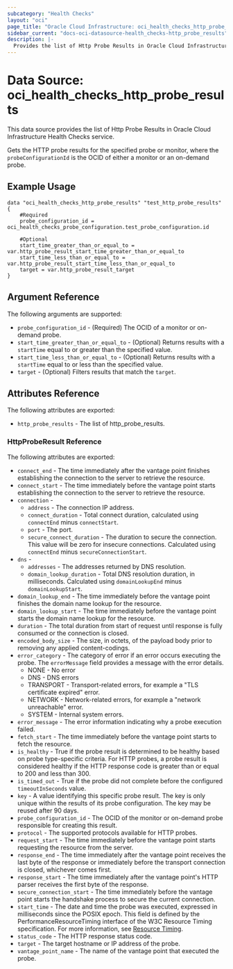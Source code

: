 ```yaml
---
subcategory: "Health Checks"
layout: "oci"
page_title: "Oracle Cloud Infrastructure: oci_health_checks_http_probe_results"
sidebar_current: "docs-oci-datasource-health_checks-http_probe_results"
description: |-
  Provides the list of Http Probe Results in Oracle Cloud Infrastructure Health Checks service
---
```


# Data Source: oci_health_checks_http_probe_results
This data source provides the list of Http Probe Results in Oracle Cloud Infrastructure Health Checks service.

Gets the HTTP probe results for the specified probe or monitor, where
the `probeConfigurationId` is the OCID of either a monitor or an
on-demand probe.


## Example Usage

```hcl
data "oci_health_checks_http_probe_results" "test_http_probe_results" {
	#Required
	probe_configuration_id = oci_health_checks_probe_configuration.test_probe_configuration.id

	#Optional
	start_time_greater_than_or_equal_to = var.http_probe_result_start_time_greater_than_or_equal_to
	start_time_less_than_or_equal_to = var.http_probe_result_start_time_less_than_or_equal_to
	target = var.http_probe_result_target
}
```

## Argument Reference

The following arguments are supported:

* `probe_configuration_id` - (Required) The OCID of a monitor or on-demand probe.
* `start_time_greater_than_or_equal_to` - (Optional) Returns results with a `startTime` equal to or greater than the specified value.
* `start_time_less_than_or_equal_to` - (Optional) Returns results with a `startTime` equal to or less than the specified value.
* `target` - (Optional) Filters results that match the `target`.


## Attributes Reference

The following attributes are exported:

* `http_probe_results` - The list of http_probe_results.

### HttpProbeResult Reference

The following attributes are exported:

* `connect_end` - The time immediately after the vantage point finishes establishing the connection to the server to retrieve the resource. 
* `connect_start` - The time immediately before the vantage point starts establishing the connection to the server to retrieve the resource. 
* `connection` - 
	* `address` - The connection IP address.
	* `connect_duration` - Total connect duration, calculated using `connectEnd` minus `connectStart`.
	* `port` - The port.
	* `secure_connect_duration` - The duration to secure the connection.  This value will be zero for insecure connections.  Calculated using `connectEnd` minus `secureConnectionStart`. 
* `dns` - 
	* `addresses` - The addresses returned by DNS resolution.
	* `domain_lookup_duration` - Total DNS resolution duration, in milliseconds. Calculated using `domainLookupEnd` minus `domainLookupStart`. 
* `domain_lookup_end` - The time immediately before the vantage point finishes the domain name lookup for the resource. 
* `domain_lookup_start` - The time immediately before the vantage point starts the domain name lookup for the resource. 
* `duration` - The total duration from start of request until response is fully consumed or the connection is closed. 
* `encoded_body_size` - The size, in octets, of the payload body prior to removing any applied content-codings. 
* `error_category` - The category of error if an error occurs executing the probe. The `errorMessage` field provides a message with the error details.
	* NONE - No error
	* DNS - DNS errors
	* TRANSPORT - Transport-related errors, for example a "TLS certificate expired" error.
	* NETWORK - Network-related errors, for example a "network unreachable" error.
	* SYSTEM - Internal system errors. 
* `error_message` - The error information indicating why a probe execution failed.
* `fetch_start` - The time immediately before the vantage point starts to fetch the resource. 
* `is_healthy` - True if the probe result is determined to be healthy based on probe type-specific criteria.  For HTTP probes, a probe result is considered healthy if the HTTP response code is greater than or equal to 200 and less than 300. 
* `is_timed_out` - True if the probe did not complete before the configured `timeoutInSeconds` value. 
* `key` - A value identifying this specific probe result. The key is only unique within the results of its probe configuration. The key may be reused after 90 days. 
* `probe_configuration_id` - The OCID of the monitor or on-demand probe responsible for creating this result. 
* `protocol` - The supported protocols available for HTTP probes.
* `request_start` - The time immediately before the vantage point starts requesting the resource from the server. 
* `response_end` - The time immediately after the vantage point receives the last byte of the response or immediately before the transport connection is closed, whichever comes first. 
* `response_start` - The time immediately after the vantage point's HTTP parser receives the first byte of the response. 
* `secure_connection_start` - The time immediately before the vantage point starts the handshake process to secure the current connection. 
* `start_time` - The date and time the probe was executed, expressed in milliseconds since the POSIX epoch. This field is defined by the PerformanceResourceTiming interface of the W3C Resource Timing specification. For more information, see [Resource Timing](https://w3c.github.io/resource-timing/#sec-resource-timing). 
* `status_code` - The HTTP response status code.
* `target` - The target hostname or IP address of the probe.
* `vantage_point_name` - The name of the vantage point that executed the probe.

